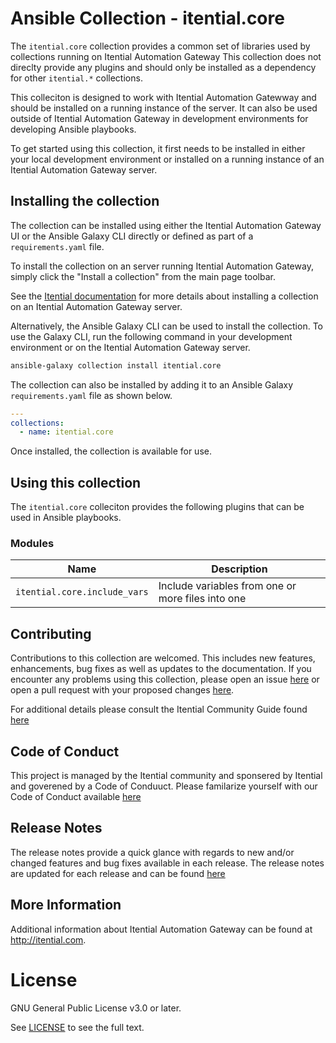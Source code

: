 # Ansible Collection - itential.core

The `itential.core` collection provides a common set of libraries used by
collections running on Itential Automation Gateway  This collection does not
direclty provide any plugins and should only be installed as a dependency for
other `itential.*` collections.

This colleciton is designed to work with Itential Automation Gatewway and
should be installed on a running instance of the server.  It can also be used
outside of Itential Automation Gateway in development environments for
developing Ansible playbooks.

To get started using this collection, it first needs to be installed in either
your local development environment or installed on a running instance of an
Itential Automation Gateway server.

## Installing the collection

The collection can be installed using either the Itential Automation Gateway UI
or the Ansible Galaxy CLI directly or defined as part of a `requirements.yaml`
file.

To install the collection on an server running Itential Automation Gateway,
simply click the "Install a collection" from the main page toolbar.

See the [Itential documentation](https//docs.itential.com) for more details about installing a collection
on an Itential Automation Gateway server.

Alternatively, the Ansible Galaxy CLI can be used to install the collection.
To use the Galaxy CLI, run the following command in your development
environment or on the Itential Automation Gateway server.

```bash
ansible-galaxy collection install itential.core
```

The collection can also be installed by adding it to an Ansible Galaxy
`requirements.yaml` file as shown below.

```yaml
---
collections:
  - name: itential.core
```

Once installed, the collection is available for use.

## Using this collection

The `itential.core` colleciton provides the following plugins that can be used
in Ansible playbooks.

### Modules

| Name                         | Description                                       |
|------------------------------|---------------------------------------------------|
| `itential.core.include_vars` | Include variables from one or more files into one |


## Contributing

Contributions to this collection are welcomed.  This includes new features,
enhancements, bug fixes as well as updates to the documentation.  If you
encounter any problems using this collection, please open an issue
[here](https://github.com/itential/itential.core/issues) or open a pull request with your proposed changes [here](https://github.com/itential/itential.core/pulls).

For additional details please consult the Itential Community Guide found
[here](CONTRIBUTING.md)

## Code of Conduct

This project is managed by the Itential community and sponsered by Itential and
goverened by a Code of Conduuct.  Please familarize yourself with our Code of
Conduct available [here](CODE_OF_CONDUCT.md)

## Release Notes

The release notes provide a quick glance with regards to new and/or changed
features and bug fixes available in each release.  The release notes are
updated for each release and can be found [here](CHANGELOG.md)

## More Information

Additional information about Itential Automation Gateway can be found at
http://itential.com.


# License

GNU General Public License v3.0 or later.

See [LICENSE](LICENSE) to see the full text.

